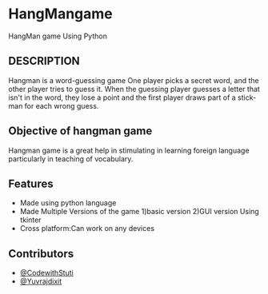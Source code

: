 # HangMangame

HangMan game Using Python 
## DESCRIPTION

Hangman is a word-guessing game
One player picks a secret word, and the other player tries to guess it. When the guessing player guesses a letter that isn't in the word, they lose a point and the first player draws part of a stick- man for each wrong guess.
## Objective of hangman game

Hangman game is a great help in stimulating in learning foreign language particularly in teaching of vocabulary.

## Features

- Made using python language
- Made Multiple Versions of the game
  1)basic version
  2)GUI version Using tkinter
- Cross platform:Can work on any devices
## Contributors
-  [@CodewithStuti](https://www.github.com/CodewithStuti)
- [@Yuvrajdixit](https://www.github.com/yuvrajdixit)

